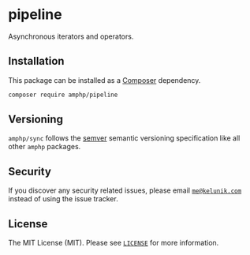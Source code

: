 # pipeline

Asynchronous iterators and operators.

## Installation

This package can be installed as a [Composer](https://getcomposer.org/) dependency.

```bash
composer require amphp/pipeline
```

## Versioning

`amphp/sync` follows the [semver](http://semver.org/) semantic versioning specification like all other `amphp` packages.

## Security

If you discover any security related issues, please email [`me@kelunik.com`](mailto:me@kelunik.com) instead of using the issue tracker.

## License

The MIT License (MIT). Please see [`LICENSE`](./LICENSE) for more information.
